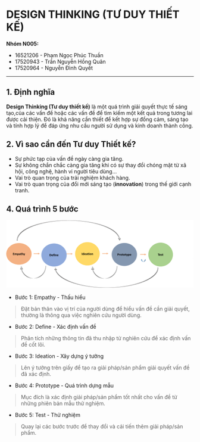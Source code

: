 # DESIGN THINKING (TƯ DUY THIẾT KẾ)

**Nhóm N005:**

- 16521206 - Phạm Ngọc Phúc Thuần
- 17520943 - Trần Nguyễn Hồng Quân
- 17520964 - Nguyễn Đình Quyết

---

## 1. Định nghĩa

**Design Thinking (Tư duy thiết kế)** là một quá trình giải quyết thực tế sáng tạo,của các vấn đề hoặc các vấn đề để tìm kiếm một kết quả trong tương lai được cải thiện. Đó là khả năng cần thiết để kết hợp sự đồng cảm, sáng tạo và tính hợp lý để đáp ứng nhu cầu người sử dụng và kinh doanh thành công.

## 2. Vì sao cần đến Tư duy Thiết kế?

- Sự phức tạp của vấn đề ngày càng gia tăng.
- Sự không chắn chắc càng gia tăng khi có sự thay đổi chóng mặt từ xã hội, công nghệ, hành vi người tiêu dùng...
- Vai trò quan trọng của trải nghiệm khách hàng.
- Vai trò quan trọng của đổi mới sáng tạo (**innovation**) trong thế giới cạnh tranh.

## 4. Quá trình 5 bước

![design-thinking](./Images/Design-Thinking.png)

- Bước 1: Empathy - Thấu hiểu

> Đặt bản thân vào vị trí của người dùng để hiểu vấn đề cần giải quyết, thường là thông qua việc nghiên cứu người dùng.

- Bước 2: Define - Xác định vấn đề

> Phân tích những thông tin đã thu nhập từ nghiên cứu để xác định vấn đề cốt lõi.

- Bước 3: Ideation - Xây dựng ý tưởng

> Lên ý tưởng trên giấy để tạo ra giải pháp/sản phẩm giải quyết vấn đề đã xác định.

- Bước 4: Prototype - Quá trình dựng mẫu

> Mục đích là xác định giải pháp/sản phẩm tốt nhất cho vấn đề từ những phiên bản mẫu thử nghiệm.

- Bước 5: Test - Thử nghiệm

> Quay lại các bước trước để thay đổi và cải tiến thêm giải pháp/sản phẩm.
